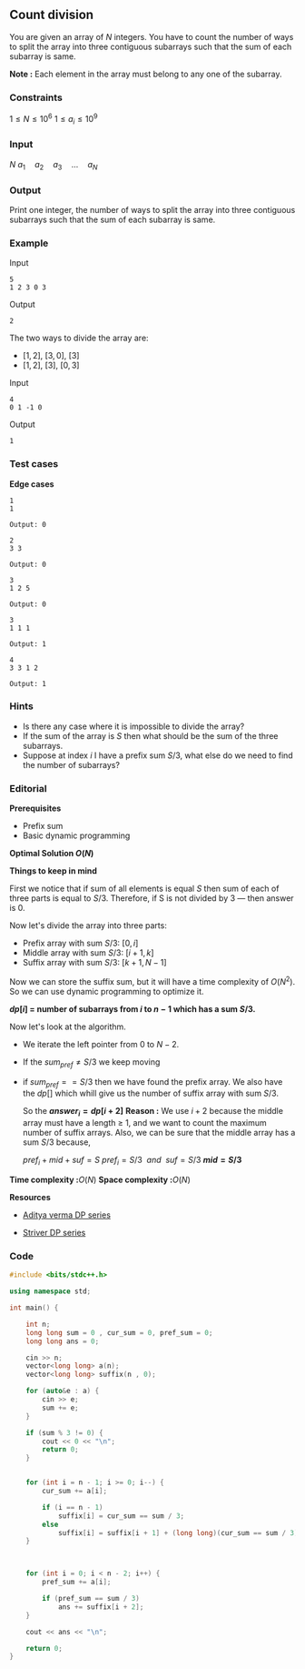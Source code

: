## Count division

You are given an array of $N$ integers. You have to count the number of ways to split the array into three contiguous subarrays such that the sum of each subarray is same.

**Note :** Each element in the array must belong to any one of the subarray.

### Constraints

$1 \leq N \leq 10^6$
$1 \leq a_i \leq 10^9$

### Input

$N$
$a_1 \quad a_2 \quad a_3 \quad \dots \quad a_N$

### Output

Print one integer, the number of ways to split the array into three contiguous subarrays such that the sum of each subarray is same.

### Example

Input

```
5
1 2 3 0 3
```

Output

```
2
```

The two ways to divide the array are:

- $[1,2]$, $[3,0]$, $[3]$
- $[1,2]$, $[3]$, $[0,3]$

Input

```
4
0 1 -1 0
```

Output

```
1
```

### Test cases

**Edge cases**

```
1
1

Output: 0
```

```
2
3 3

Output: 0
```

```
3
1 2 5

Output: 0
```

```
3
1 1 1

Output: 1
```

```
4
3 3 1 2

Output: 1
```

### Hints

- Is there any case where it is impossible to divide the array?
- If the sum of the array is $S$ then what should be the sum of the three subarrays.
- Suppose at index $i$ I have a prefix sum $S/3$, what else do we need to find the number of subarrays?

### Editorial

**Prerequisites**

- Prefix sum
- Basic dynamic programming

**Optimal Solution $O(N)$**

**Things to keep in mind**

First we notice that if sum of all elements is equal $S$ then sum of each of three parts is equal to $S/3$. Therefore, if S is not divided by 3 — then answer is $0$.

Now let's divide the array into three parts:

- Prefix array with sum $S/3$: $[0,i]$
- Middle array with sum $S/3$: $[i+1,k]$
- Suffix array with sum $S/3$: $[k+1,N-1]$

Now we can store the suffix sum, but it will have a time complexity of $O(N^2)$. So we can use dynamic programming to optimize it.

**$dp[i]$ = number of subarrays from $i$ to $n-1$ which has a sum $S/3$.**

Now let's look at the algorithm.

- We iterate the left pointer from $0$ to $N-2$.
- If the $sum_{pref} \neq S/3$ we keep moving
- if $sum_{pref} == S/3$ then we have found the prefix array.
  We also have the $dp[]$ which whill give us the number of suffix array with sum $S/3$.

  So the **$answer_i = dp[i+2]$**
  **Reason :** We use $i+2$ because the middle array must have a length $\geq$ 1, and we want to count the maximum number of suffix arrays.
  Also, we can be sure that the middle array has a sum $S/3$ because,

  $pref_i + mid + suf = S$
  $pref_i = S/3 \ \ and \ \ suf = S/3$
  **$mid = S/3$**

**Time complexity :**$O(N)$
**Space complexity :**$O(N)$

**Resources**

- [Aditya verma DP series](https://www.youtube.com/watch?v=nqowUJzG-iM&list=PL_z_8CaSLPWekqhdCPmFohncHwz8TY2Go)

- [Striver DP series](https://www.youtube.com/playlist?list=PLgUwDviBIf0qUlt5H_kiKYaNSqJ81PMMY)

### Code

```cpp
#include <bits/stdc++.h>

using namespace std;

int main() {

	int n;
	long long sum = 0 , cur_sum = 0, pref_sum = 0;
	long long ans = 0;

	cin >> n;
	vector<long long> a(n);
	vector<long long> suffix(n , 0);

	for (auto&e : a) {
		cin >> e;
		sum += e;
	}

	if (sum % 3 != 0) {
		cout << 0 << "\n";
		return 0;
	}


	for (int i = n - 1; i >= 0; i--) {
		cur_sum += a[i];

		if (i == n - 1)
			suffix[i] = cur_sum == sum / 3;
		else
			suffix[i] = suffix[i + 1] + (long long)(cur_sum == sum / 3);
	}



	for (int i = 0; i < n - 2; i++) {
		pref_sum += a[i];

		if (pref_sum == sum / 3)
			ans += suffix[i + 2];
	}

	cout << ans << "\n";

	return 0;
}

```
